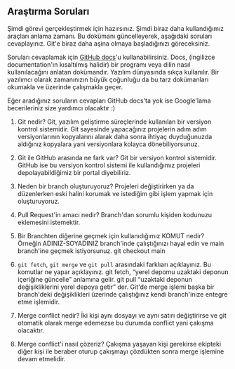 ## Araştırma Soruları

Şimdi görevi gerçekleştirmek için hazırsınız. Şimdi biraz daha kullandığımız araçları anlama zamanı. Bu dokümanı güncelleyerek, aşağıdaki soruları cevaplayınız. Git'e biraz daha aşina olmaya başladığınızı göreceksiniz. 

Soruları cevaplamak için [GitHub docs](https://docs.github.com/en)'u kullanabilirsiniz. Docs, (ingilizce documentation'ın kısaltılmış halidir) bir programı veya dilin nasıl kullanılacağını anlatan dokümandır. Yazılım dünyasında sıkça kullanılır. Bir yazılımcı olarak zamanınızın büyük çoğunluğu da bu tarz dokümanları okumakla ve üzerinde çalışmakla geçer.

Eğer aradığınız soruların cevapları GitHub docs'ta yok ise Google'lama becerileriniz size yardımcı olacaktır :)

1. Git nedir?
Git, yazılım geliştirme süreçlerinde kullanılan bir versiyon kontrol sistemidir. Git sayesinde yapacağınız projelerin adım adım versiyonlarının kopyalarını alarak daha sonra ihtiyaç duyduğunuzda aldığınız kopyalara yani versiyonlara kolayca dönebiliyorsunuz.
2. Git ile GitHub arasında ne fark var?
Git bir versiyon kontrol sistemidir. GitHub ise bu versiyon kontrol sistemi ile kullandığımız projeleri depolayabildiğimiz bir portal diyebiliriz.
3. Neden bir branch oluşturuyoruz? 
Projeleri değiştirirken ya da düzenlerken eski halini korumak ve istediğim gibi işlem yapmak için oluşturuyoruz.
4. Pull Request'in amacı nedir?
Branch'dan sorumlu kişiden kodunuzu eklemesini istemektir.
5. Bir Branchten diğerine geçmek için kullanıdığımız KOMUT nedir? Örneğin ADINIZ-SOYADINIZ branch'inde çalıştığınızı hayal edin ve main branch'ine geçmek istiyorsunuz.
git checkout main
6. `git fetch`, `git merge` ve `git pull` arasındaki farklıarı açıklayınız. Bu komutlar ne yapar açıklayınız.
git fetch, “yerel depomu uzaktaki deponun içeriğine güncelle” anlamına gelir. 
git pull “uzaktaki deponun değişikliklerini yerel depoya getir” der.
Git'de merge işlemi başka bir branch'deki değişiklikleri üzerinde çalıştığınız kendi branch'inize entegre etme işlemidir.

7. Merge conflict nedir?
İki kişi aynı dosyayı ve aynı satırı değiştirirse ve git otomatik olarak merge edemezse bu durumda conflict yani çakışma olacaktır.
8. Merge conflict'i nasıl çözeriz?
Çakışma yaşayan kişi gerekirse ekipteki diğer kişi ile beraber oturup çakışmayı çözdükten sonra merge işlemine devam etmelidir.

